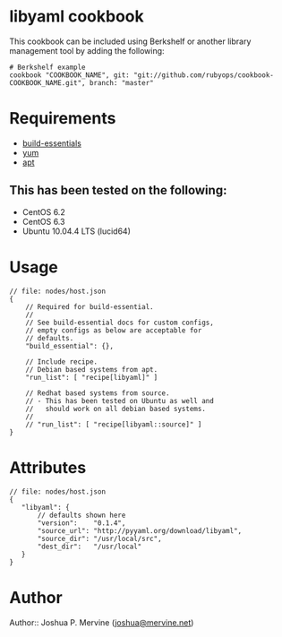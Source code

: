 # libyaml cookbook

This cookbook can be included using Berkshelf or another library management tool by adding the following:

    # Berkshelf example
    cookbook "COOKBOOK_NAME", git: "git://github.com/rubyops/cookbook-COOKBOOK_NAME.git", branch: "master"

# Requirements

* [build-essentials](http://community.opscode.com/cookbooks/build-essential)
* [yum](http://community.opscode.com/cookbooks/yum)
* [apt](http://community.opscode.com/cookbooks/apt)


## This has been tested on the following:

* CentOS 6.2
* CentOS 6.3
* Ubuntu 10.04.4 LTS (lucid64)

# Usage

    // file: nodes/host.json
    {
        // Required for build-essential.
        //
        // See build-essential docs for custom configs,
        // empty configs as below are acceptable for
        // defaults.
        "build_essential": {},

        // Include recipe.
        // Debian based systems from apt.
        "run_list": [ "recipe[libyaml]" ]

        // Redhat based systems from source.
        // - This has been tested on Ubuntu as well and
        //   should work on all debian based systems.
        //
        // "run_list": [ "recipe[libyaml::source]" ]
    }

# Attributes

    // file: nodes/host.json
    {
       "libyaml": {
           // defaults shown here
           "version":    "0.1.4",
           "source_url": "http://pyyaml.org/download/libyaml",
           "source_dir": "/usr/local/src",
           "dest_dir":   "/usr/local"
       }
    }

# Author

Author:: Joshua P. Mervine (<joshua@mervine.net>)
